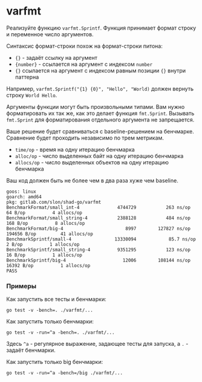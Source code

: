 # varfmt

Реализуйте функцию `varfmt.Sprintf`. Функция принимает формат строку и переменное число аргументов.

Синтаксис формат-строки похож на формат-строки питона:
 - `{}` - задаёт ссылку на аргумент
 - `{number}` - ссылается на аргумент с индексом `number`
 - `{}` ссылается на аргумент с индексом равным позиции `{}` внутри паттерна

Например, `varfmt.Sprintf("{1} {0}", "Hello", "World)` должен вернуть строку `World Hello`.

Аргументы функции могут быть произвольными типами. Вам нужно форматировать их так же, как это
делает функция `fmt.Sprint`. Вызывать `fmt.Sprint` для форматирования отдельного аргумента
не запрещается.

Ваше решение будет сравниваться с baseline-решением на бенчмарке. Сравнение будет
проходить независимо по трем метрикам.
  - `time/op` - время на одну итерацию бенчмарка
  - `alloc/op` - число выделенных байт на одну итерацию бенчмарка
  - `allocs/op` - число выделенных объектов на одну итерацию бенчмарка

Ваш код должен быть не более чем в два раза хуже чем baseline.

```
goos: linux
goarch: amd64
pkg: gitlab.com/slon/shad-go/varfmt
BenchmarkFormat/small_int-4         	 4744729	       263 ns/op	      64 B/op	       4 allocs/op
BenchmarkFormat/small_string-4      	 2388128	       484 ns/op	     168 B/op	       8 allocs/op
BenchmarkFormat/big-4               	    8997	    127827 ns/op	  194656 B/op	      41 allocs/op
BenchmarkSprintf/small-4            	13330094	        85.7 ns/op	       2 B/op	       1 allocs/op
BenchmarkSprintf/small_string-4     	 9351295	       123 ns/op	      16 B/op	       1 allocs/op
BenchmarkSprintf/big-4              	   12006	    108144 ns/op	   16392 B/op	       1 allocs/op
PASS
```

### Примеры

Как запустить все тесты и бенчмарки:
```
go test -v -bench=. ./varfmt/...
```

Как запустить только бенчмарки:
```
go test -v -run=^a -bench=. ./varfmt/...
```
Здесь `^a` - регулярное выражение, задающее тесты для запуска,
а `.` - задаёт бенчмарки.

Как запустить только big бенчмарки:
```
go test -v -run=^a -bench=/big ./varfmt/...
```
